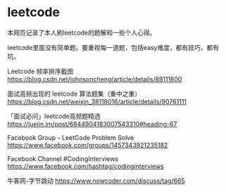 # leetcode

本网页记录了本人刷leetcode的题解和一些个人心得。

leetcode里面没有简单题。要重视每一道题，包括easy难度，都有技巧，都有坑。

Leetcode 频率排序截图
https://blog.csdn.net/johnsoncheng/article/details/89111800

面试高频出现的 leetcode 算法题集（重中之重）
https://blog.csdn.net/weixin_38118016/article/details/90761111

「面试必问」leetcode高频题精选
https://juejin.im/post/6844904183007543310#heading-67

Facebook Group - LeetCode Problem Solve
https://www.facebook.com/groups/1457343921235182

Facebook Channel #CodingInterviews
https://www.facebook.com/hashtag/codinginterviews

牛客网-字节跳动
https://www.nowcoder.com/discuss/tag/665



